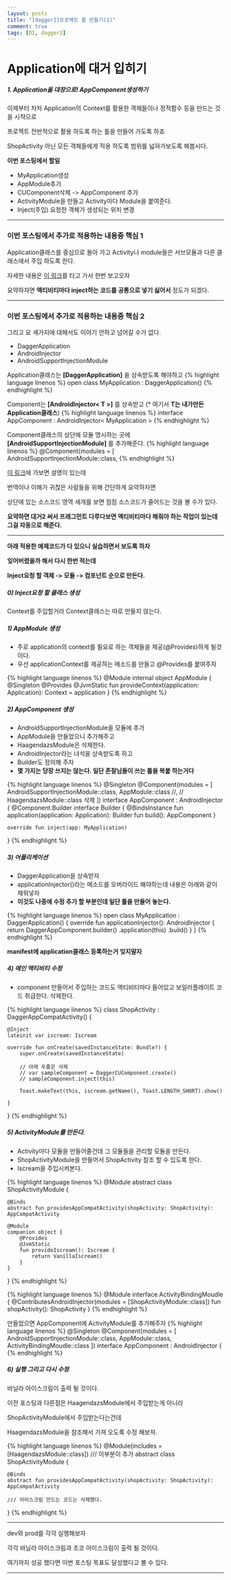 ```yaml
---
layout: posts
title: "[dagger2]프로젝트 틀 만들기(1)"
comment: true
tags: [DI, dagger2]
---
```


Application에 대거 입히기
===

##### 1. Application을 대장으로! AppComponent생성하기

이제부터 차차 Application의 Context를 활용한 객체들이나 정적함수 등을 만드는 것을 시작으로

프로젝트 전반적으로 활용 하도록 하는 틀을 만들어 가도록 하죠

ShopActivity 아닌 모든 객체들에게 적용 하도록 범위를 넓혀가보도록 해봅시다.

**이번 포스팅에서 할일**
- MyApplication생성
- AppModule추가
- CUComponent삭제 -> AppComponent 추가
- ActivityModule을 만들고 Activity마다 Module을 붙여준다.
- Inject(주입) 요청한 객체가 생성되는 위치 변경

---

### 이번 포스팅에서 추가로 적용하는 내용중 핵심 1

Application클래스를 중심으로 돌아 가고 Activity나 module들은 서브모듈과 다른 클래스에서 주입 하도록 한다.

자세한 내용은 [이 링크](https://rimduhui.tistory.com/57)를 타고 가서 한번 보고오자

요약하자면 **액티비티마다 inject하는 코드를 공통으로 넣기 싫어서** 정도가 되겠다.

---

### 이번 포스팅에서 추가로 적용하는 내용중 핵심 2

그리고 요 세가지에 대해서도 이야기 안하고 넘어갈 수가 없다.

- DaggerApplication
- AndroidInjector
- AndroidSupportInjectionModule

Application클래스는 **[DaggerApplication]** 을 상속받도록 해야하고
{% highlight language linenos %}
open class MyApplication : DaggerApplication()
{% endhighlight %}

Component는 **[AndroidInjector< T >]** 를 상속받고
(* 여기서 **T는 내가만든 Application클래스**)
{% highlight language linenos %}
interface AppComponent : AndroidInjector< MyApplication >
{% endhighlight %}

Component클래스의 상단에 모듈 명시하는 곳에 **[AndroidSupportInjectionModule]** 를 추가해준다.
{% highlight language linenos %}
@Component(modules = [ AndroidSupportInjectionModule::class,
{% endhighlight %}


[이 링크](https://android.jlelse.eu/new-android-injector-with-dagger-2-part-3-fe3924df6a89)에 가보면 설명이 있는데

번역이나 이해가 귀찮은 사람들을 위해 간단하게 요약하자면

상단에 있는 소스코드 영역 세개를 보면 점점 소스코드가 줄어드는 것을 볼 수가 있다.

**요약하면 대거2 써서 프래그먼트 다루다보면 액티비티마다 해줘야 하는 작업이 있는데 그걸 자동으로 해준다.**

---

**아래 적용한 예제코드가 다 있으니 실습하면서 보도록 하자**

**잊어버렸을까 해서 다시 한번 적는데**

**Inject요청 할 객체 -> 모듈 -> 컴포넌트 순으로 만든다.**

##### 0) Inject요청 할 클래스 생성

Context를 주입할거라 Context클래스는 따로 만들지 않는다.

##### 1) AppModule 생성

- 주로 application의 context를 필요로 하는 객체들을 제공(@Provides)하게 될것이다.
- 우선 applicationContext를 제공하는 메소드를 만들고 @Provides를 붙여주자

{% highlight language linenos %}
@Module
internal object AppModule {
    @Singleton
    @Provides
    @JvmStatic
    fun provideContext(application: Application): Context = application
}
{% endhighlight %}

##### 2) AppComponent 생성
- AndroidSupportInjectionModule을 모듈에 추가
- AppModule을 만들었으니 추가해주고
- HaagendazsModule은 삭제한다.
- AndroidInjector라는 녀석을 상속받도록 하고
- Builder도 정의해 주자
- **몇 가지는 당장 쓰지는 않는다. 일단 존잘님들이 쓰는 틀을 복붙 하는거다**

{% highlight language linenos %}
@Singleton
@Component(modules = [
    AndroidSupportInjectionModule::class,
    AppModule::class //,
    // HaagendazsModule::class 삭제
])
interface AppComponent : AndroidInjector<MyApplication> {
    @Component.Builder
    interface Builder {
        @BindsInstance
        fun application(application: Application): Builder
        fun build(): AppComponent
    }

    override fun inject(app: MyApplication)
}
{% endhighlight %}

##### 3) 어플리케이션
- DaggerApplication을 상속받자
- applicationInjector()라는 메소드를 오버라이드 해야하는데 내용은 아래와 같이 채워넣자
- **이것도 나중에 수정 추가 할 부분인데 일단 틀을 만들어 놓는다.**

{% highlight language linenos %}
open class MyApplication : DaggerApplication() {
    override fun applicationInjector(): AndroidInjector<out DaggerApplication> {
        return DaggerAppComponent.builder()
            .application(this)
            .build()
    }
}
{% endhighlight %}

**manifest에 application클래스 등록하는거 잊지말자**


##### 4) 메인 액티비티 수정

- component 만들어서 주입하는 코드도 액티비티마다 들어있고 보일러플레이트 코드 취급한다. 삭제한다.

{% highlight language linenos %}
class ShopActivity : DaggerAppCompatActivity() {

    @Inject
    lateinit var iscream: Iscream

    override fun onCreate(savedInstanceState: Bundle?) {
        super.onCreate(savedInstanceState)

        // 아래 두줄은 삭제
        // var sampleComponent = DaggerCUComponent.create()
        // sampleComponent.inject(this)

        Toast.makeText(this, iscream.getName(), Toast.LENGTH_SHORT).show()

    }

}
{% endhighlight %}


##### 5) ActivityModule를 만든다.

- Activity마다 모듈을 만들어줄건데 그 모듈들을 관리할 모듈을 만든다.
- ShopActivityModule을 만들어서 ShopActivity 참조 할 수 있도록 한다.
- Iscream을 주입시켜본다.

{% highlight language linenos %}
@Module
abstract class  ShopActivityModule {

    @Binds
    abstract fun providesAppCompatActivity(shopActivity: ShopActivity): AppCompatActivity

    @Module
    companion object {
        @Provides
        @JvmStatic
        fun provideIscream(): Iscream {
            return VanillaIscream()
        }
    }
}
{% endhighlight %}

{% highlight language linenos %}
@Module
interface ActivityBindingMoudle
{
    @ContributesAndroidInjector(modules = [ShopActivityModule::class])
    fun shopActivity(): ShopActivity
}
{% endhighlight %}

만들었으면 AppComponent에 ActivityModule를 추가해주자
{% highlight language linenos %}
@Singleton
@Component(modules = [
    AndroidSupportInjectionModule::class,
    AppModule::class,
    ActivityBindingMoudle::class
])
interface AppComponent : AndroidInjector<MyApplication> {
{% endhighlight %}


##### 6) 실행 그리고 다시 수정

바닐라 아이스크림이 출력 될 것이다.

이전 포스팅과 다른점은 HaagendazsModule에서 주입받는게 아니라

ShopActivityModule에서 주입받는다는건데

HaagendazsModule을 참조해서 가져 오도록 수정 해보자.

{% highlight language linenos %}
@Module(includes = [HaagendazsModule::class]) /// 이부분이 추가
abstract class  ShopActivityModule {

    @Binds
    abstract fun providesAppCompatActivity(shopActivity: ShopActivity): AppCompatActivity

    /// 아이스크림 만드는 코드는 삭제했다.

}
{% endhighlight %}

---

dev와 prod를 각각 실행해보자

각각 바닐라 아이스크림과 초코 아이스크림이 출력 될 것이다.

여기까지 성공 했다면 이번 포스팅 목표도 달성했다고 볼 수 있다.

---
